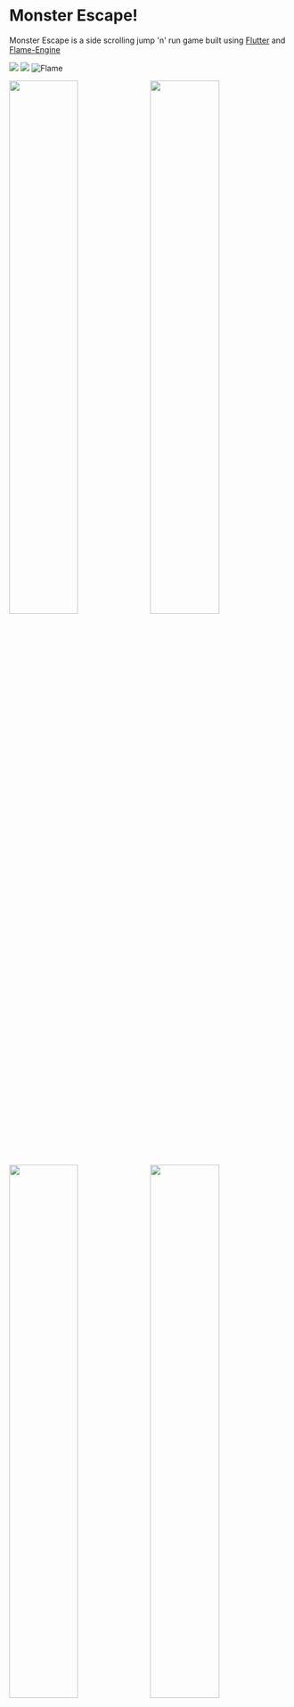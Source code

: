 # Monster Escape!
 Monster Escape is a side scrolling jump 'n' run game built using [Flutter](https://flutter.dev/) and [Flame-Engine](https://flame-engine.org/)
 
![](https://img.shields.io/badge/Dart-0175C2?style=for-the-badge&logo=dart&logoColor=white) ![](https://img.shields.io/badge/Flutter-02569B?style=for-the-badge&logo=flutter&logoColor=white) ![Flame](https://img.shields.io/badge/Flame_Engine-%23FF4500.svg?style=for-the-badge&logo=Flame&logoColor=white)
<p float="left">
<img src="https://i.imgur.com/Xkz6rqE.png" width="49.5%">
<img src="https://i.imgur.com/QTdHQ4i.png" width="49.5%">
</p>
<p float="left">
<img src="https://i.imgur.com/5rAlwII.png" width="49.5%">
<img src="https://i.imgur.com/HT8orz9.png" width="49.5%">
</p>

### Installation

```
git clone https://github.com/johnuberbacher/monster_escape.git

flutter pub get
```


#### If using Dart 1

```
flutter run
```


#### If using Dart 2

```
flutter run --no-sound-null-safety
```

### To-Do
- [ ] Music
- [ ] Sound Effects
- [ ] Second playable character
- [ ] Collectibles for extra points
- [ ] Power ups/invincibility



